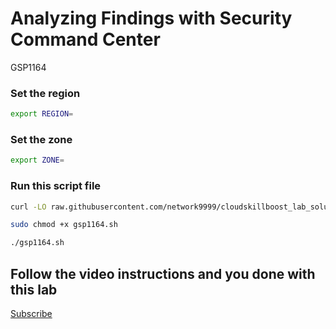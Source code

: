 
# Analyzing Findings with Security Command Center

GSP1164



### Set the region

```bash
export REGION=
```

### Set the zone

```bash
export ZONE=
```


### Run this script file

```bash
curl -LO raw.githubusercontent.com/network9999/cloudskillboost_lab_solutions/main/Analyzing%20Findings%20with%20Security%20Command%20Center/gsp1164.sh

sudo chmod +x gsp1164.sh

./gsp1164.sh
```


## Follow the video instructions and you done with this lab

[Subscribe](https://www.youtube.com/channel/UCO0joS82Lx31DcQD92lAkVA)


